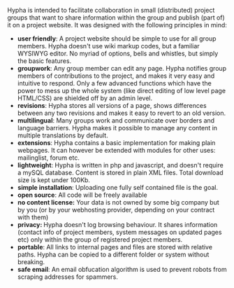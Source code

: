 Hypha is intended to facilitate collaboration in small (distributed) project groups that want to share information within the
group and publish (part of) it on a project website. It was designed with the following principles in mind:<ul>
<li>
<strong>user friendly</strong>: A project website should be simple to use for all group members. Hypha doesn't use wiki markup codes, but a familiar WYSIWYG editor. No myriad of options, bells and whistles, but simply the basic features.</li>
<li>
<strong>groupwork</strong>: Any group member can edit any page. Hypha notifies group members of contributions to the project, and makes it very easy and intuitive to respond. Only a few
advanced functions which have the power to mess up the whole system
(like direct editing of low level page HTML/CSS) are shielded off by an admin
level.
</li>
<li>
<strong>revisions</strong>: Hypha stores all versions of a page, shows
differences between any two revisions and makes it easy to revert to an
old version.</li>
<li>
<strong>multilingual</strong>: Many groups work and communicate over borders and language barriers. Hypha makes it possible to manage any content in multiple translations by default.</li>
<li>
<strong>extensions</strong>: Hypha contains a basic implementation for making plain webpages. It can however be extended with modules for other uses: mailinglist, forum etc.</li>
<li>
<strong>lightweight</strong>: Hypha is written in php and javascript, and doesn't require a mySQL database. Content is stored in plain XML files. Total download size is kept under 100Kb.</li>
<li>
<strong>simple installation</strong>: Uploading one fully self contained file is the goal.</li>
<li>
<strong>open source</strong>: All code will be freely available</li>
<li>
<strong>no content license:</strong> Your data is not owned by some big company but by you (or by your webhosting provider, depending on your contract with them)</li>
<li>
<strong>privacy: </strong>Hypha doesn't log browsing behaviour. It shares
information (contact info  of project members, system messages on updated pages etc) only within the group of registered project members.</li>
<li>
<strong>portable</strong>: All links to internal pages and files are stored with relative paths.  Hypha can be copied to a different folder or system without breaking.</li>
<li>
<strong>safe email</strong>: An email obfucation algorithm is used to prevent robots from scraping addresses for spammers.</li>
</ul>
